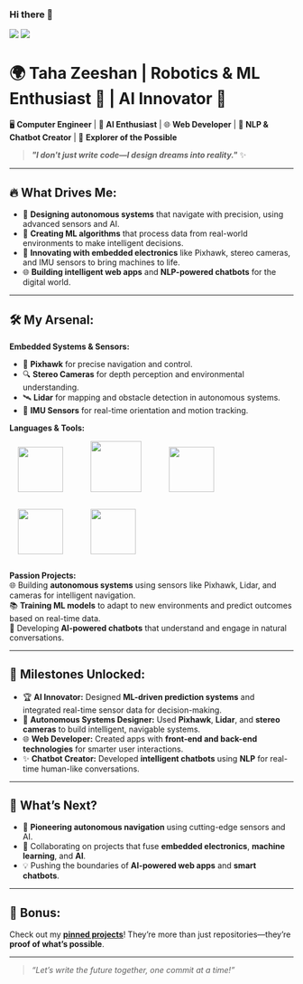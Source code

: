 ### Hi there 👋

![](https://github-readme-stats.vercel.app/api?username=Tahazee&show_icons=true&count_private=true&theme=darcula)
![](https://github-readme-stats.vercel.app/api/top-langs/?username=Tahazee&langs_count=8&layout=compact&hide=css,makefile&theme=darcula&card_width=400)


# 🌍 **Taha Zeeshan** | **Robotics & ML Enthusiast** 🤖 | **AI Innovator** 🚀
🖥️ **Computer Engineer** | 🤖 **AI Enthusiast** | 🌐 **Web Developer** | 💬 **NLP & Chatbot Creator** | 🌌 **Explorer of the Possible**  

> **_"I don't just write code—I design dreams into reality."_** ✨  

---

## 🔥 **What Drives Me:**  
- 🚗 **Designing autonomous systems** that navigate with precision, using advanced sensors and AI.  
- 🧠 **Creating ML algorithms** that process data from real-world environments to make intelligent decisions.  
- 🌟 **Innovating with embedded electronics** like Pixhawk, stereo cameras, and IMU sensors to bring machines to life.  
- 🌐 **Building intelligent web apps** and **NLP-powered chatbots** for the digital world.  

---

## 🛠️ **My  Arsenal:**  
**Embedded Systems & Sensors:**  
- 📡 **Pixhawk** for precise navigation and control.  
- 🔍 **Stereo Cameras** for depth perception and environmental understanding.  
- 🛰️ **Lidar** for mapping and obstacle detection in autonomous systems.  
- 🧭 **IMU Sensors** for real-time orientation and motion tracking.  

**Languages & Tools:**  
<img src="https://upload.wikimedia.org/wikipedia/commons/c/c3/Python-logo-notext.svg" width="80" height="80" style="padding: 15px; margin-right: 15px;">
<img src="https://upload.wikimedia.org/wikipedia/commons/b/bb/Ros_logo.svg" width="90" height="90" style="padding: 15px; margin-right: 15px;">
<img src="https://upload.wikimedia.org/wikipedia/commons/6/6a/JavaScript-logo.png" width="80" height="80" style="padding: 15px; margin-right: 15px;">
<img src="https://upload.wikimedia.org/wikipedia/commons/6/61/HTML5_logo_and_wordmark.svg" width="80" height="80" style="padding: 15px; margin-right: 15px;">
<img src="https://upload.wikimedia.org/wikipedia/commons/d/d5/CSS3_logo_and_wordmark.svg" width="80" height="80" style="padding: 15px; margin-right: 15px;">




**Passion Projects:**  
🌐 Building **autonomous systems** using sensors like Pixhawk, Lidar, and cameras for intelligent navigation.  
📚 **Training ML models** to adapt to new environments and predict outcomes based on real-time data.  
💬 Developing **AI-powered chatbots** that understand and engage in natural conversations.  

---

## 🚀 **Milestones Unlocked:**  
- 🏆 **AI Innovator:** Designed **ML-driven prediction systems** and integrated real-time sensor data for decision-making.  
- 🤖 **Autonomous Systems Designer:** Used **Pixhawk**, **Lidar**, and **stereo cameras** to build intelligent, navigable systems.  
- 🌐 **Web Developer:** Created apps with **front-end and back-end technologies** for smarter user interactions.  
- ✨ **Chatbot Creator:** Developed **intelligent chatbots** using **NLP** for real-time human-like conversations.  

---

## 🎯 **What’s Next?**  
- 🌌 **Pioneering autonomous navigation** using cutting-edge sensors and AI.  
- 🤝 Collaborating on projects that fuse **embedded electronics**, **machine learning**, and **AI**.  
- 💡 Pushing the boundaries of **AI-powered web apps** and **smart chatbots**.  

---

## 🌟 **Bonus:**  
Check out my **[pinned projects](#)**! They’re more than just repositories—they’re **proof of what’s possible**.  

---

> _“Let’s write the future together, one commit at a time!”_  





